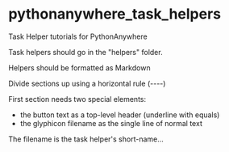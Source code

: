 pythonanywhere_task_helpers
===========================

Task Helper tutorials for PythonAnywhere

Task helpers should go in the "helpers" folder.

Helpers should be formatted as Markdown

Divide sections up using a horizontal rule (----)

First section needs two special elements:

* the button text as a top-level header (underline with equals)
* the glyphicon filename as the single line of normal text

The filename is the task helper's short-name...
